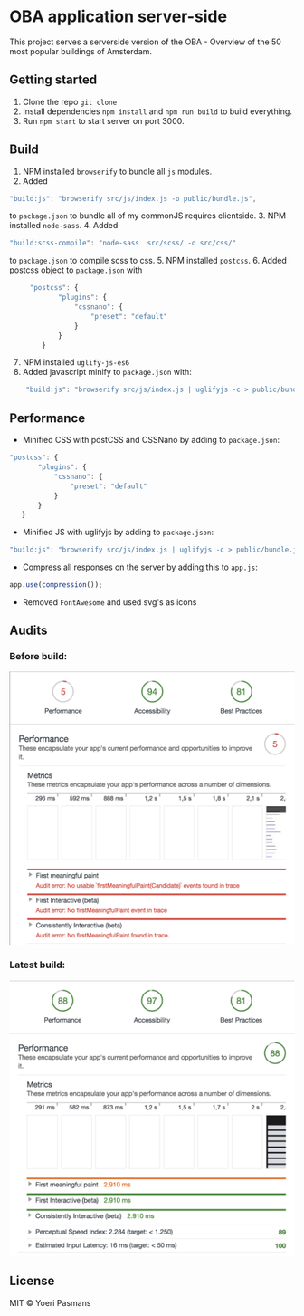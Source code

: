# OBA application server-side

This project serves a serverside version of the OBA - Overview of the 50 most popular buildings of Amsterdam.

## Getting started

1.  Clone the repo `git clone`
2.  Install dependencies `npm install` and `npm run build` to build everything.
3.  Run `npm start` to start server on port 3000.

## Build

1.  NPM installed `browserify` to bundle all `js` modules.
2.  Added
```javascript
"build:js": "browserify src/js/index.js -o public/bundle.js",
```
to `package.json` to bundle all of my commonJS requires clientside.
3.  NPM installed `node-sass`.
4.  Added
```javascript
"build:scss-compile": "node-sass  src/scss/ -o src/css/"
```
to `package.json` to compile scss to css.
5.  NPM installed `postcss`.
6.  Added postcss object to `package.json` with
```javascript
     "postcss": {
            "plugins": {
                "cssnano": {
                    "preset": "default"
                }
            }
        }
```
7. NPM installed `uglify-js-es6`
8. Added javascript minify to `package.json` with:
```javascript
    "build:js": "browserify src/js/index.js | uglifyjs -c > public/bundle.js",
```

## Performance

- Minified CSS with postCSS and CSSNano by adding to `package.json`:
```javascript
"postcss": {
	   "plugins": {
		   "cssnano": {
			   "preset": "default"
		   }
	   }
   }
```

- Minified JS with uglifyjs by adding to `package.json`:
```javascript
"build:js": "browserify src/js/index.js | uglifyjs -c > public/bundle.js",
```

- Compress all responses on the server by adding this to `app.js`:
```javascript
app.use(compression());
```

- Removed `FontAwesome` and used svg's as icons

## Audits
### Before build:
![Preview](firstaudit.png)

### Latest build:
![Preview](latestaudit.png)

## License

MIT © Yoeri Pasmans

